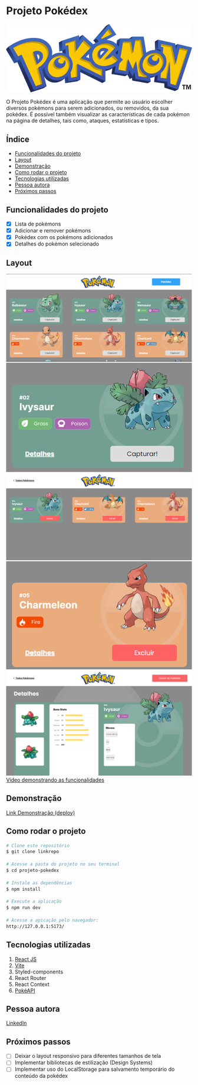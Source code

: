 # Projeto Pokédex

![Pokemon](./src/assets/images/pokemons-logo-header.svg)

O Projeto Pokédex é uma aplicação que permite ao usuário escolher diversos pokémons para serem adicionados, ou removidos, da sua pokédex. É possível também visualizar as características de cada pokémon na página de detalhes, tais como, ataques, estatísticas e tipos.

## Índice
- <a href="#funcionalidades">Funcionalidades do projeto</a>
- <a href="#layout">Layout</a>
- <a href="#demonstração">Demonstração</a>
- <a href="#rodar">Como rodar o projeto</a>
- <a href="#tecnologias-utilizadas"> Tecnologias utilizadas</a>
- <a href="#autora">Pessoa autora</a>
- <a href="#proximos-passos">Próximos passos</a>

## Funcionalidades do projeto

 - [x] Lista de pokémons
 - [x] Adicionar e remover pokémons
 - [x] Pokédex com os pokémons adicionados
 - [x] Detalhes do pokémon selecionado

## Layout
![Lista de Pokemóns](./src/assets/images/readme/layout-pokemonlist.png)
![Lista de Pokemóns-Card](./src/assets/images/readme/layout-pokemonList-card.png)
![Pokédex](./src/assets/images/readme/layout-pokedex.png)
![Pokédex-Card](./src/assets/images/readme/layout-pokedex-card.png)
![Pokémon- detalhes](./src/assets/images/readme/layout-pokemondetails.png)
[Vídeo demonstrando as funcionalidades](./src/assets/images/readme/funcionalidades.mp4)

## Demonstração
[Link Demonstração (deploy)](https://draconian-poison.surge.sh/)

## Como rodar o projeto
```bash
# Clone este repositório
$ git clone linkrepo

# Acesse a pasta do projeto no seu terminal
$ cd projeto-pokedex

# Instale as dependências
$ npm install

# Execute a aplicação 
$ npm run dev

# Acesse a apicação pelo navegador:
http://127.0.0.1:5173/
```

## Tecnologias utilizadas
1. [React JS](https://react.dev/)
2. [Vite](https://vitejs.dev/)
3. Styled-components
4. React Router
5. React Context
6. [PokéAPI](https://pokeapi.co/)

## Pessoa autora 
[LinkedIn](https://www.linkedin.com/in/julia-silva-borges/)

## Próximos passos
- [ ] Deixar o layout responsivo para diferentes tamanhos de tela
- [ ] Implementar bibliotecas de estilização (Design Systems)
- [ ] Implementar uso do LocalStorage para salvamento temporário do conteúdo da pokédex